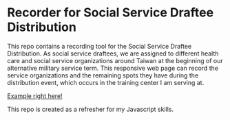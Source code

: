 # Recorder for Social Service Draftee Distribution
This repo contains a recording tool for the Social Service Draftee Distribution. As social service draftees, we are assigned to different health care and social service organizations around Taiwan at the beginning of our alternative military service term. This responsive web page can record the service organizations and the remaining spots they have during the distribution event, which occurs in the training center I am serving at.

[Example right here!](https://northerncat.github.io/SMS-SocialService-Distribution-Recorder/)

This repo is created as a refresher for my Javascript skills.
